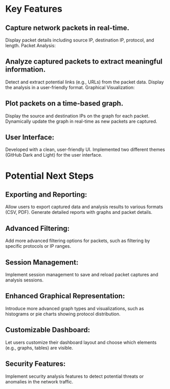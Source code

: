 # Key Features

## Capture network packets in real-time.
Display packet details including source IP, destination IP, protocol, and length.
Packet Analysis:

## Analyze captured packets to extract meaningful information.
Detect and extract potential links (e.g., URLs) from the packet data.
Display the analysis in a user-friendly format.
Graphical Visualization:

## Plot packets on a time-based graph.
Display the source and destination IPs on the graph for each packet.
Dynamically update the graph in real-time as new packets are captured.

## User Interface:

Developed with a clean, user-friendly UI.
Implemented two different themes (GitHub Dark and Light) for the user interface.

# Potential Next Steps

## Exporting and Reporting:

Allow users to export captured data and analysis results to various formats (CSV, PDF).
Generate detailed reports with graphs and packet details.

## Advanced Filtering:

Add more advanced filtering options for packets, such as filtering by specific protocols or IP ranges.

## Session Management:

Implement session management to save and reload packet captures and analysis sessions.

## Enhanced Graphical Representation:

Introduce more advanced graph types and visualizations, such as histograms or pie charts showing protocol distribution.

## Customizable Dashboard:

Let users customize their dashboard layout and choose which elements (e.g., graphs, tables) are visible.

## Security Features:

Implement security analysis features to detect potential threats or anomalies in the network traffic.
